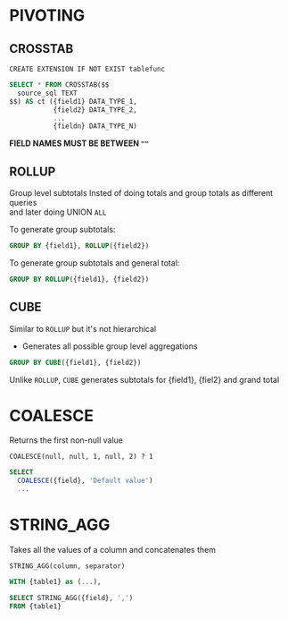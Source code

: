# PIVOTING

## CROSSTAB

`CREATE EXTENSION IF NOT EXIST tablefunc`

```sql
SELECT * FROM CROSSTAB($$
  source_sql TEXT
$$) AS ct ({field1} DATA_TYPE_1,
           {field2} DATA_TYPE_2,
           ...
           {fieldn} DATA_TYPE_N)
```

**FIELD NAMES MUST BE BETWEEN `""`**

## ROLLUP

Group level subtotals
Insted of doing totals and group totals as different queries  
and later doing UNION `ALL`

To generate group subtotals:
```sql
GROUP BY {field1}, ROLLUP({field2})
```
To generate group subtotals and general total:
```sql
GROUP BY ROLLUP({field1}, {field2})
```

## CUBE

Similar to `ROLLUP` but it's not hierarchical 
- Generates all possible group level aggregations

```sql
GROUP BY CUBE({field1}, {field2})
```
Unlike `ROLLUP`, `CUBE` generates subtotals for {field1}, {fiel2} and grand total


# COALESCE

Returns the first non-null value

`COALESCE(null, null, 1, null, 2) ? 1`

```sql
SELECT 
  COALESCE({field}, 'Default value')
  ...
```


# STRING_AGG

Takes all the values of a column and concatenates them

`STRING_AGG(column, separator)`

```sql
WITH {table1} as (...),

SELECT STRING_AGG({field}, ',')
FROM {table1}
```
